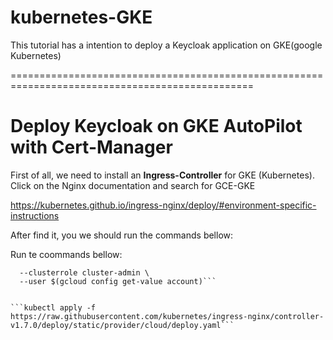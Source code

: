 # kubernetes-GKE

This tutorial has a intention to deploy a Keycloak application on GKE(google Kubernetes)

================================================================================================

# Deploy Keycloak on GKE AutoPilot with Cert-Manager

First of all, we need to install an **Ingress-Controller** for GKE (Kubernetes). Click on the Nginx documentation and search for GCE-GKE

https://kubernetes.github.io/ingress-nginx/deploy/#environment-specific-instructions

After find it, you we should run the commands bellow:

Run te coommands bellow:

```kubectl create clusterrolebinding cluster-admin-binding \
  --clusterrole cluster-admin \
  --user $(gcloud config get-value account)```


```kubectl apply -f https://raw.githubusercontent.com/kubernetes/ingress-nginx/controller-v1.7.0/deploy/static/provider/cloud/deploy.yaml```
